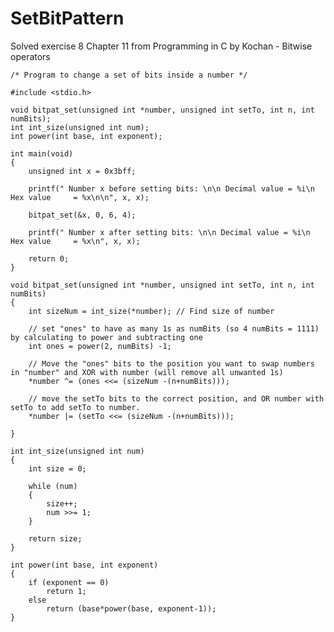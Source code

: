 # SetBitPattern
Solved exercise 8 Chapter 11 from Programming in C by Kochan - Bitwise operators

	/* Program to change a set of bits inside a number */

	#include <stdio.h>

	void bitpat_set(unsigned int *number, unsigned int setTo, int n, int numBits);
	int int_size(unsigned int num);
	int power(int base, int exponent);

	int main(void)
	{
    	unsigned int x = 0x3bff;
	
    	printf(" Number x before setting bits: \n\n Decimal value = %i\n Hex value     = %x\n\n", x, x);
	
    	bitpat_set(&x, 0, 6, 4);
	
    	printf(" Number x after setting bits: \n\n Decimal value = %i\n Hex value     = %x\n", x, x);
	
    	return 0;
	}

	void bitpat_set(unsigned int *number, unsigned int setTo, int n, int numBits)
	{
    	int sizeNum = int_size(*number); // Find size of number
	
    	// set "ones" to have as many 1s as numBits (so 4 numBits = 1111) by calculating to power and subtracting one
    	int ones = power(2, numBits) -1;
	
    	// Move the "ones" bits to the position you want to swap numbers in "number" and XOR with number (will remove all unwanted 1s)
    	*number ^= (ones <<= (sizeNum -(n+numBits)));
	
    	// move the setTo bits to the correct position, and OR number with setTo to add setTo to number.
    	*number |= (setTo <<= (sizeNum -(n+numBits)));
	
	}

	int int_size(unsigned int num)
	{
    	int size = 0;
	
    	while (num)
    	{
        	size++;
        	num >>= 1;
    	}
	
    	return size;
	}

	int power(int base, int exponent)
	{
    	if (exponent == 0)
        	return 1;
    	else
    	    return (base*power(base, exponent-1));
	}
